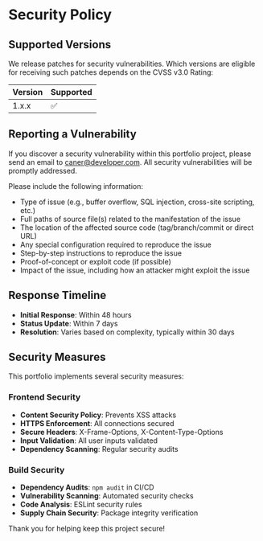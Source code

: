 # Security Policy

## Supported Versions

We release patches for security vulnerabilities. Which versions are eligible for receiving such patches depends on the CVSS v3.0 Rating:

| Version | Supported          |
| ------- | ------------------ |
| 1.x.x   | :white_check_mark: |

## Reporting a Vulnerability

If you discover a security vulnerability within this portfolio project, please send an email to caner@developer.com. All security vulnerabilities will be promptly addressed.

Please include the following information:
- Type of issue (e.g., buffer overflow, SQL injection, cross-site scripting, etc.)
- Full paths of source file(s) related to the manifestation of the issue
- The location of the affected source code (tag/branch/commit or direct URL)
- Any special configuration required to reproduce the issue
- Step-by-step instructions to reproduce the issue
- Proof-of-concept or exploit code (if possible)
- Impact of the issue, including how an attacker might exploit the issue

## Response Timeline

- **Initial Response**: Within 48 hours
- **Status Update**: Within 7 days
- **Resolution**: Varies based on complexity, typically within 30 days

## Security Measures

This portfolio implements several security measures:

### Frontend Security
- **Content Security Policy**: Prevents XSS attacks
- **HTTPS Enforcement**: All connections secured
- **Secure Headers**: X-Frame-Options, X-Content-Type-Options
- **Input Validation**: All user inputs validated
- **Dependency Scanning**: Regular security audits

### Build Security
- **Dependency Audits**: `npm audit` in CI/CD
- **Vulnerability Scanning**: Automated security checks
- **Code Analysis**: ESLint security rules
- **Supply Chain Security**: Package integrity verification

Thank you for helping keep this project secure!
